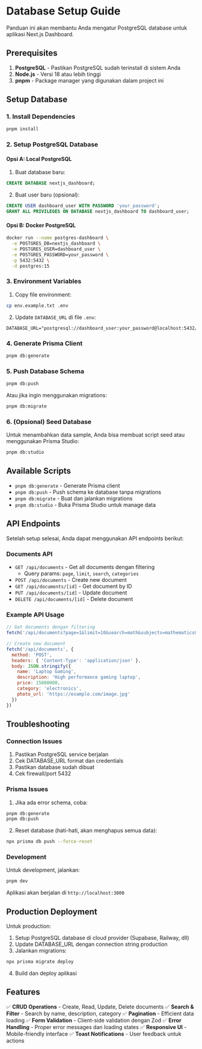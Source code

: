# Database Setup Guide

Panduan ini akan membantu Anda mengatur PostgreSQL database untuk aplikasi Next.js Dashboard.

## Prerequisites

1. **PostgreSQL** - Pastikan PostgreSQL sudah terinstall di sistem Anda
2. **Node.js** - Versi 18 atau lebih tinggi
3. **pnpm** - Package manager yang digunakan dalam project ini

## Setup Database

### 1. Install Dependencies

```bash
pnpm install
```

### 2. Setup PostgreSQL Database

#### Opsi A: Local PostgreSQL

1. Buat database baru:
```sql
CREATE DATABASE nextjs_dashboard;
```

2. Buat user baru (opsional):
```sql
CREATE USER dashboard_user WITH PASSWORD 'your_password';
GRANT ALL PRIVILEGES ON DATABASE nextjs_dashboard TO dashboard_user;
```

#### Opsi B: Docker PostgreSQL

```bash
docker run --name postgres-dashboard \
  -e POSTGRES_DB=nextjs_dashboard \
  -e POSTGRES_USER=dashboard_user \
  -e POSTGRES_PASSWORD=your_password \
  -p 5432:5432 \
  -d postgres:15
```

### 3. Environment Variables

1. Copy file environment:
```bash
cp env.example.txt .env
```

2. Update `DATABASE_URL` di file `.env`:
```env
DATABASE_URL="postgresql://dashboard_user:your_password@localhost:5432/nextjs_dashboard"
```

### 4. Generate Prisma Client

```bash
pnpm db:generate
```

### 5. Push Database Schema

```bash
pnpm db:push
```

Atau jika ingin menggunakan migrations:

```bash
pnpm db:migrate
```

### 6. (Opsional) Seed Database

Untuk menambahkan data sample, Anda bisa membuat script seed atau menggunakan Prisma Studio:

```bash
pnpm db:studio
```

## Available Scripts

- `pnpm db:generate` - Generate Prisma client
- `pnpm db:push` - Push schema ke database tanpa migrations
- `pnpm db:migrate` - Buat dan jalankan migrations
- `pnpm db:studio` - Buka Prisma Studio untuk manage data

## API Endpoints

Setelah setup selesai, Anda dapat menggunakan API endpoints berikut:

### Documents API

- `GET /api/documents` - Get all documents dengan filtering
  - Query params: `page`, `limit`, `search`, `categories`
- `POST /api/documents` - Create new document
- `GET /api/documents/[id]` - Get document by ID
- `PUT /api/documents/[id]` - Update document
- `DELETE /api/documents/[id]` - Delete document

### Example API Usage

```javascript
// Get documents dengan filtering
fetch('/api/documents?page=1&limit=10&search=math&subjects=mathematics&phases=foundation')

// Create new document
fetch('/api/documents', {
  method: 'POST',
  headers: { 'Content-Type': 'application/json' },
  body: JSON.stringify({
    name: 'Laptop Gaming',
    description: 'High performance gaming laptop',
    price: 15000000,
    category: 'electronics',
    photo_url: 'https://example.com/image.jpg'
  })
})
```

## Troubleshooting

### Connection Issues

1. Pastikan PostgreSQL service berjalan
2. Cek DATABASE_URL format dan credentials
3. Pastikan database sudah dibuat
4. Cek firewall/port 5432

### Prisma Issues

1. Jika ada error schema, coba:
```bash
pnpm db:generate
pnpm db:push
```

2. Reset database (hati-hati, akan menghapus semua data):
```bash
npx prisma db push --force-reset
```

### Development

Untuk development, jalankan:

```bash
pnpm dev
```

Aplikasi akan berjalan di `http://localhost:3000`

## Production Deployment

Untuk production:

1. Setup PostgreSQL database di cloud provider (Supabase, Railway, dll)
2. Update DATABASE_URL dengan connection string production
3. Jalankan migrations:
```bash
npx prisma migrate deploy
```
4. Build dan deploy aplikasi

## Features

✅ **CRUD Operations** - Create, Read, Update, Delete documents
✅ **Search & Filter** - Search by name, description, category
✅ **Pagination** - Efficient data loading
✅ **Form Validation** - Client-side validation dengan Zod
✅ **Error Handling** - Proper error messages dan loading states
✅ **Responsive UI** - Mobile-friendly interface
✅ **Toast Notifications** - User feedback untuk actions